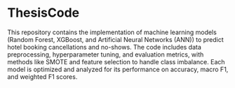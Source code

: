 # ThesisCode
This repository contains the implementation of machine learning models (Random Forest, XGBoost, and Artificial Neural Networks (ANN)) to predict hotel booking cancellations and no-shows. The code includes data preprocessing, hyperparameter tuning, and evaluation metrics, with methods like SMOTE and feature selection to handle class imbalance. Each model is optimized and analyzed for its performance on accuracy, macro F1, and weighted F1 scores.
